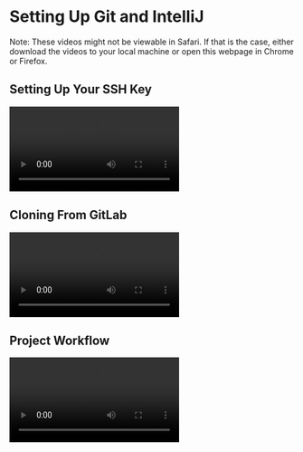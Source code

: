 # Setting Up Git and IntelliJ
Note: These videos might not be viewable in Safari. If that is the case, either download the videos to your local machine or open this webpage in Chrome or Firefox.

## Setting Up Your SSH Key
![](videos/Mac_SSH_Key.mp4)


## Cloning From GitLab
![](videos/Mac_GitLab_Cloning.mp4)


## Project Workflow
![](videos/Mac_Project_Workflow.mp4)
